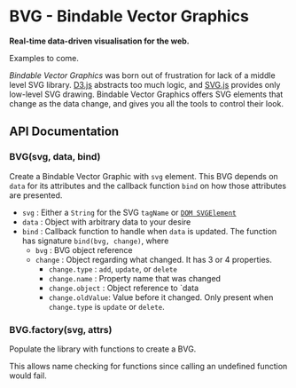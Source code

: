  # BVG - Bindable Vector Graphics
**Real-time data-driven visualisation for the web.**

Examples to come.

*Bindable Vector Graphics* was born out of frustration for lack of a
middle level SVG library. [D3.js](http://d3js.org/) abstracts too much
logic, and [SVG.js](http://svgjs.com/) provides only low-level SVG drawing.
Bindable Vector Graphics offers SVG elements that change as the data change,
and gives you all the tools to control their look.
  

 ## API Documentation 

 ### BVG(svg, data, bind)
Create a Bindable Vector Graphic with `svg` element. This BVG depends on
`data` for its attributes and the callback function `bind` on how those
attributes are presented.

 - `svg`   : Either a `String` for the SVG `tagName` or [`DOM SVGElement`](https://developer.mozilla.org/en-US/docs/Web/SVG/Element)
 - `data`  : Object with arbitrary data to your desire
 - `bind`  : Callback function to handle when `data` is updated. The
             function has signature `bind(bvg, change)`, where
   - `bvg`    : BVG object reference
   - `change` : Object regarding what changed. It has 3 or 4 properties.
     - `change.type`    : `add`, `update`, or `delete`
     - `change.name`    : Property name that was changed
     - `change.object`  : Object reference to `data
     - `change.oldValue`: Value before it changed. Only present when
                          `change.type` is `update` or `delete`.
    

 ### BVG.factory(svg, attrs)

Populate the library with functions to create a BVG.

This allows name checking for functions since calling an undefined
function would fail.
    

